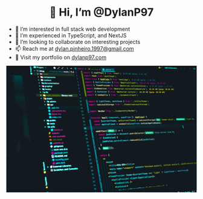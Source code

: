<h1 align="center">👋 Hi, I’m @DylanP97</h1>


- 👀 I’m interested in full stack web development
- 🌱 I’m experienced in TypeScript, and NextJS
- 💞️ I’m looking to collaborate on interesting projects
- 📫 Reach me at dylan.pinheiro.1997@gmail.com
- 🎨 Visit my portfolio on [dylanp97.com](https://dylanp97.com/)

<img align="center" src="photo-1619410283995-43d9134e7656.jpeg" />

<!---
DylanP97/DylanP97 is a ✨ special ✨ repository because its `README.md` (this file) appears on your GitHub profile.
You can click the Preview link to take a look at your changes.
--->
